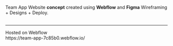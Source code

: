 
Team App Website **concept** created using **Webflow** and **Figma**
Wireframing + Designs + Deploy.
<br>
<br>
<hr>
Hosted on Webflow
<br>
https://team-app-7c85b0.webflow.io/

